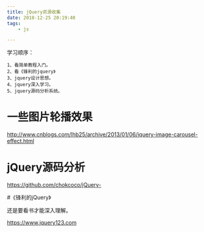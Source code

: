 ```yaml
---
title: jQuery资源收集
date: 2018-12-25 20:19:40
tags:
	- js

---
```




学习顺序：

```
1、看简单教程入门。
2、看《锋利的jquery》
3、jquery设计思想。
4、jquery深入学习。
5、jquery源码分析系统。
```



# 一些图片轮播效果

http://www.cnblogs.com/lhb25/archive/2013/01/06/jquery-image-carousel-effect.html



# jQuery源码分析

https://github.com/chokcoco/jQuery-



#《锋利的jQuery》

还是要看书才能深入理解。





https://www.jquery123.com



